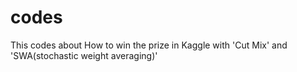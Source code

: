 # codes
This codes about How to win the prize in Kaggle
with 'Cut Mix' and 'SWA(stochastic weight averaging)'
